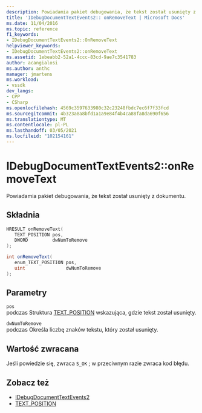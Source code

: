 ```yaml
---
description: Powiadamia pakiet debugowania, że tekst został usunięty z dokumentu.
title: 'IDebugDocumentTextEvents2:: onRemoveText | Microsoft Docs'
ms.date: 11/04/2016
ms.topic: reference
f1_keywords:
- IDebugDocumentTextEvents2::OnRemoveText
helpviewer_keywords:
- IDebugDocumentTextEvents2::onRemoveText
ms.assetid: 1ebeabb2-52a1-4ccc-83cd-9ae7c3541783
author: acangialosi
ms.author: anthc
manager: jmartens
ms.workload:
- vssdk
dev_langs:
- CPP
- CSharp
ms.openlocfilehash: 4569c3597633980c32c23248fbdc7ec6f7f33fcd
ms.sourcegitcommit: 4b323a8a8bfd1a1a9e84f4b4ca88fa8da690f656
ms.translationtype: MT
ms.contentlocale: pl-PL
ms.lasthandoff: 03/05/2021
ms.locfileid: "102154161"
---
```

# <a name="idebugdocumenttextevents2onremovetext"></a>IDebugDocumentTextEvents2::onRemoveText
Powiadamia pakiet debugowania, że tekst został usunięty z dokumentu.

## <a name="syntax"></a>Składnia

```cpp
HRESULT onRemoveText( 
   TEXT_POSITION pos,
   DWORD         dwNumToRemove
);
```

```csharp
int onRemoveText( 
   enum_TEXT_POSITION pos,
   uint               dwNumToRemove
);
```

## <a name="parameters"></a>Parametry
`pos`\
podczas Struktura [TEXT_POSITION](../../../extensibility/debugger/reference/text-position.md) wskazująca, gdzie tekst został usunięty.

`dwNumToRemove`\
podczas Określa liczbę znaków tekstu, który został usunięty.

## <a name="return-value"></a>Wartość zwracana
 Jeśli powiedzie się, zwraca `S_OK` ; w przeciwnym razie zwraca kod błędu.

## <a name="see-also"></a>Zobacz też
- [IDebugDocumentTextEvents2](../../../extensibility/debugger/reference/idebugdocumenttextevents2.md)
- [TEXT_POSITION](../../../extensibility/debugger/reference/text-position.md)
